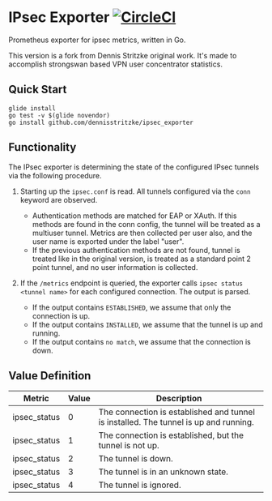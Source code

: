 # IPsec Exporter [![CircleCI](https://circleci.com/gh/dennisstritzke/ipsec_exporter/tree/master.svg?style=svg)](https://circleci.com/gh/dennisstritzke/ipsec_exporter/tree/master)
Prometheus exporter for ipsec metrics, written in Go.

This version is a fork from Dennis Stritzke original work.
It's made to accomplish strongswan based VPN user concentrator statistics.

## Quick Start
```
glide install
go test -v $(glide novendor)
go install github.com/dennisstritzke/ipsec_exporter
```

## Functionality
The IPsec exporter is determining the state of the configured IPsec tunnels via the following procedure.
1. Starting up the `ipsec.conf` is read. All tunnels configured via the `conn` keyword are observed.
   * Authentication methods are matched for EAP or XAuth. If this methods are found in the conn config, the tunnel will be treated as a multiuser tunnel.
      Metrics are then collected per user also, and the user name is exported under the label "user".
   * If the previous authentication methods are not found, tunnel is treated like in the original version, is treated as a standard point 2 point tunnel, and no user information         is collected.
   
2. If the `/metrics` endpoint is queried, the exporter calls `ipsec status <tunnel name>` for each configured
connection. The output is parsed.
    * If the output contains `ESTABLISHED`, we assume that only the connection is up.
    * If the output contains `INSTALLED`, we assume that the tunnel is up and running.
    * If the output contains `no match`, we assume that the connection is down.

## Value Definition
| Metric | Value | Description |
|--------|-------|-------------|
| ipsec_status | 0 | The connection is established and tunnel is installed. The tunnel is up and running. |
| ipsec_status | 1 | The connection is established, but the tunnel is not up. |
| ipsec_status | 2 | The tunnel is down. |
| ipsec_status | 3 | The tunnel is in an unknown state. |
| ipsec_status | 4 | The tunnel is ignored. |

